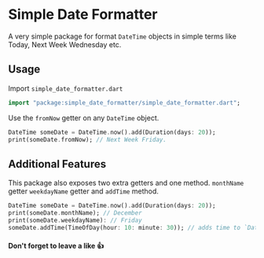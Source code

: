 <!-- 
This README describes the package. If you publish this package to pub.dev,
this README's contents appear on the landing page for your package.

For information about how to write a good package README, see the guide for
[writing package pages](https://dart.dev/tools/pub/writing-package-pages). 

For general information about developing packages, see the Dart guide for
[creating packages](https://dart.dev/guides/libraries/create-packages)
and the Flutter guide for
[developing packages and plugins](https://flutter.dev/to/develop-packages). 
-->

# Simple Date Formatter
A very simple package for format `DateTime` objects in simple terms like Today, Next Week Wednesday etc.

## Usage

Import `simple_date_formatter.dart`

```dart
import "package:simple_date_formatter/simple_date_formatter.dart";
```

Use the `fromNow` getter on any  `DateTime` object.
```dart
DateTime someDate = DateTime.now().add(Duration(days: 20));
print(someDate.fromNow); // Next Week Friday.
```

## Additional Features
This package also exposes two extra getters and one method. `monthName` getter `weekdayName` getter and `addTime` method.
```dart
DateTime someDate = DateTime.now().add(Duration(days: 20));
print(someDate.monthName); // December
print(someDate.weekdayName): // Friday
someDate.addTime(TimeOfDay(hour: 10: minute: 30)); // adds time to `DateTime` object and returns it.
```


#### Don't forget to leave a like 👍
